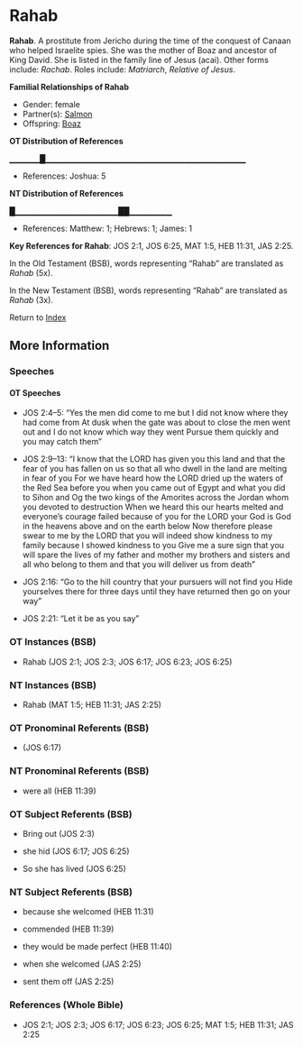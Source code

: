 # Rahab
**Rahab**. 
A prostitute from Jericho during the time of the conquest of Canaan who helped Israelite spies. She was the mother of Boaz and ancestor of King David. She is listed in the family line of Jesus (acai). 
Other forms include: 
*Rachab*. 
Roles include: 
_Matriarch_, _Relative of Jesus_. 




**Familial Relationships of Rahab**


* Gender: female
* Partner(s): [Salmon](Salmon.md)
* Offspring: [Boaz](Boaz.md)


**OT Distribution of References**

▁▁▁▁▁█▁▁▁▁▁▁▁▁▁▁▁▁▁▁▁▁▁▁▁▁▁▁▁▁▁▁▁▁▁▁▁▁▁
* References: Joshua: 5

**NT Distribution of References**

█▁▁▁▁▁▁▁▁▁▁▁▁▁▁▁▁▁██▁▁▁▁▁▁▁
* References: Matthew: 1; Hebrews: 1; James: 1



**Key References for Rahab**: 
JOS 2:1, JOS 6:25, MAT 1:5, HEB 11:31, JAS 2:25. 


In the Old Testament (BSB), words representing “Rahab” are translated as 
*Rahab* (5x). 


In the New Testament (BSB), words representing “Rahab” are translated as 
*Rahab* (3x). 


Return to [Index](00-Index.md)

## More Information

### Speeches

#### OT Speeches

* JOS 2:4–5: “Yes the men did come to me but I did not know where they had come from At dusk when the gate was about to close the men went out and I do not know which way they went Pursue them quickly and you may catch them”

* JOS 2:9–13: “I know that the LORD has given you this land and that the fear of you has fallen on us so that all who dwell in the land are melting in fear of you For we have heard how the LORD dried up the waters of the Red Sea before you when you came out of Egypt and what you did to Sihon and Og the two kings of the Amorites across the Jordan whom you devoted to destruction When we heard this our hearts melted and everyone’s courage failed because of you for the LORD your God is God in the heavens above and on the earth below Now therefore please swear to me by the LORD that you will indeed show kindness to my family because I showed kindness to you Give me a sure sign that you will spare the lives of my father and mother my brothers and sisters and all who belong to them and that you will deliver us from death”

* JOS 2:16: “Go to the hill country that your pursuers will not find you Hide yourselves there for three days until they have returned then go on your way”

* JOS 2:21: “Let it be as you say”

### OT Instances (BSB)

* Rahab (JOS 2:1; JOS 2:3; JOS 6:17; JOS 6:23; JOS 6:25)



### NT Instances (BSB)

* Rahab (MAT 1:5; HEB 11:31; JAS 2:25)



### OT Pronominal Referents (BSB)

*  (JOS 6:17)



### NT Pronominal Referents (BSB)

* were all (HEB 11:39)



### OT Subject Referents (BSB)

* Bring out (JOS 2:3)

* she hid (JOS 6:17; JOS 6:25)

* So she has lived (JOS 6:25)



### NT Subject Referents (BSB)

* because she welcomed (HEB 11:31)

* commended (HEB 11:39)

* they would be made perfect (HEB 11:40)

* when she welcomed (JAS 2:25)

* sent them off (JAS 2:25)



### References (Whole Bible)

* JOS 2:1; JOS 2:3; JOS 6:17; JOS 6:23; JOS 6:25; MAT 1:5; HEB 11:31; JAS 2:25



